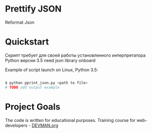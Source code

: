 # Prettify JSON

Reformat Json

# Quickstart
Скрипт требует для своей работы установленного интерпретатора Python версии 3.5
need json library onboard

Example of script launch on Linux, Python 3.5:

```bash

$ python pprint_json.py <path to file>
# TODO add output example

```

# Project Goals

The code is written for educational purposes. Training course for web-developers - [DEVMAN.org](https://devman.org)
